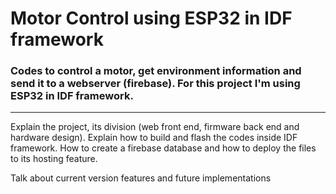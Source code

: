 # Motor Control using ESP32 in IDF framework
### Codes to control a motor, get environment information and send it to a webserver (firebase). For this project I'm using ESP32 in IDF framework.

______________

Explain the project, its division (web front end, firmware back end and hardware design). Explain how to build and flash the codes inside IDF framework. How to create a firebase database and how to deploy the files to its hosting feature.

Talk about current version features and future implementations